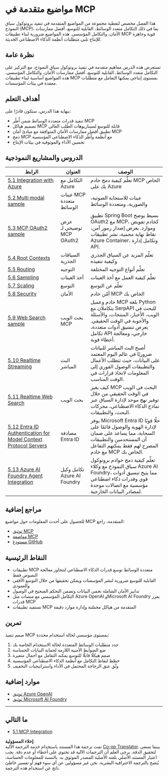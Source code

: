 <!--
CO_OP_TRANSLATOR_METADATA:
{
  "original_hash": "748c61250d4a326206b72b28f6154615",
  "translation_date": "2025-07-02T08:54:21+00:00",
  "source_file": "05-AdvancedTopics/README.md",
  "language_code": "ar"
}
-->
# مواضيع متقدمة في MCP

هذا الفصل مخصص لتغطية مجموعة من المواضيع المتقدمة في تنفيذ بروتوكول سياق النموذج (MCP)، بما في ذلك التكامل متعدد الوسائط، القابلية للتوسع، أفضل ممارسات الأمان، والتكامل المؤسسي. هذه المواضيع ضرورية لبناء تطبيقات MCP قوية وجاهزة للإنتاج تلبي متطلبات أنظمة الذكاء الاصطناعي الحديثة.

## نظرة عامة

تستعرض هذه الدرس مفاهيم متقدمة في تنفيذ بروتوكول سياق النموذج، مع التركيز على التكامل متعدد الوسائط، القابلية للتوسع، أفضل ممارسات الأمان، والتكامل المؤسسي. هذه المواضيع أساسية لبناء تطبيقات MCP بمستوى إنتاجي يمكنها التعامل مع متطلبات معقدة في بيئات المؤسسات.

## أهداف التعلم

بنهاية هذا الدرس، ستكون قادرًا على:

- تنفيذ قدرات متعددة الوسائط ضمن أُطُر MCP
- تصميم هياكل MCP قابلة للتوسع لسيناريوهات الطلب العالي
- تطبيق أفضل ممارسات الأمان المتوافقة مع مبادئ أمان MCP
- دمج MCP مع أنظمة وأُطُر الذكاء الاصطناعي المؤسسية
- تحسين الأداء والموثوقية في بيئات الإنتاج

## الدروس والمشاريع النموذجية

| الرابط | العنوان | الوصف |
|--------|---------|--------|
| [5.1 Integration with Azure](./mcp-integration/README.md) | التكامل مع Azure | تعلّم كيفية دمج خادم MCP الخاص بك على Azure |
| [5.2 Multi modal sample](./mcp-multi-modality/README.md) | عينات MCP متعددة الوسائط | عينات للاستجابة الصوتية، والصورية، ومتعددة الوسائط |
| [5.3 MCP OAuth2 sample](../../../05-AdvancedTopics/mcp-oauth2-demo) | عرض توضيحي لـ MCP OAuth2 | تطبيق Spring Boot بسيط يوضح OAuth2 مع MCP، كخادم تفويض وموارد. يعرض إصدار رموز آمن، نقاط نهاية محمية، نشر تطبيقات Azure Container، وتكامل إدارة API. |
| [5.4 Root Contexts](./mcp-root-contexts/README.md) | السياقات الجذرية | تعلّم المزيد عن السياق الجذري وكيفية تنفيذه |
| [5.5 Routing](./mcp-routing/README.md) | التوجيه | تعلّم أنواع التوجيه المختلفة |
| [5.6 Sampling](./mcp-sampling/README.md) | أخذ العينات | تعلّم كيفية العمل مع أخذ العينات |
| [5.7 Scaling](./mcp-scaling/README.md) | التوسع | تعلّم عن التوسع |
| [5.8 Security](./mcp-security/README.md) | الأمان | أمّن خادم MCP الخاص بك |
| [5.9 Web Search sample](./web-search-mcp/README.md) | بحث الويب MCP | خادم وعميل MCP بلغة Python يتكاملان مع SerpAPI للبحث في الويب، الأخبار، المنتجات، والأسئلة والأجوبة في الوقت الحقيقي. يعرض تنسيق أدوات متعددة، تكامل API خارجي، ومعالجة أخطاء قوية. |
| [5.10 Realtime Streaming](./mcp-realtimestreaming/README.md) | البث المباشر | أصبح البث المباشر للبيانات ضروريًا في عالم اليوم المعتمد على البيانات، حيث تتطلب الأعمال والتطبيقات الوصول الفوري إلى المعلومات لاتخاذ قرارات في الوقت المناسب. |
| [5.11 Realtime Web Search](./mcp-realtimesearch/README.md) | بحث الويب | كيف يغير MCP البحث في الويب في الوقت الحقيقي من خلال توفير نهج موحد لإدارة السياق عبر نماذج الذكاء الاصطناعي، محركات البحث، والتطبيقات. |
| [5.12  Entra ID Authentication for Model Context Protocol Servers](./mcp-security-entra/README.md) | مصادقة Entra ID | يوفر Microsoft Entra ID حلًا قويًا لإدارة الهوية والوصول قائمًا على السحابة، مما يساعد على ضمان أن المستخدمين والتطبيقات المصرح لهم فقط يمكنهم التفاعل مع خادم MCP الخاص بك. |
| [5.13 Azure AI Foundry Agent Integration](./mcp-foundry-agent-integration/README.md) | تكامل وكيل Azure AI Foundry | تعلّم كيفية دمج خوادم بروتوكول سياق النموذج مع وكلاء Azure AI Foundry، مما يتيح تنسيق أدوات قوي وقدرات ذكاء اصطناعي مؤسسية مع اتصالات موحدة لمصادر البيانات الخارجية. |

## مراجع إضافية

للحصول على أحدث المعلومات حول مواضيع MCP المتقدمة، راجع:
- [توثيق MCP](https://modelcontextprotocol.io/)
- [مواصفة MCP](https://spec.modelcontextprotocol.io/)
- [مستودع GitHub](https://github.com/modelcontextprotocol)

## النقاط الرئيسية

- تطبيقات MCP متعددة الوسائط توسع قدرات الذكاء الاصطناعي لتتجاوز معالجة النصوص فقط
- القابلية للتوسع ضرورية لنشر المؤسسات ويمكن تحقيقها من خلال التوسع الأفقي والعمودي
- تدابير الأمان الشاملة تحمي البيانات وتضمن التحكم الصحيح في الوصول
- التكامل المؤسسي مع منصات مثل Azure OpenAI وMicrosoft AI Foundry يعزز قدرات MCP
- تستفيد تطبيقات MCP المتقدمة من هياكل محسّنة وإدارة موارد دقيقة

## تمرين

صمم تنفيذ MCP بمستوى مؤسسي لحالة استخدام محددة:

1. حدد متطلبات الوسائط المتعددة لحالة الاستخدام الخاصة بك
2. ضع الضوابط الأمنية اللازمة لحماية البيانات الحساسة
3. صمم هيكلًا قابلًا للتوسع يمكنه التعامل مع أحمال متغيرة
4. خطط لنقاط التكامل مع أنظمة الذكاء الاصطناعي المؤسسية
5. وثّق عنق الزجاجة المحتمل في الأداء واستراتيجيات التخفيف

## موارد إضافية

- [توثيق Azure OpenAI](https://learn.microsoft.com/en-us/azure/ai-services/openai/)
- [توثيق Microsoft AI Foundry](https://learn.microsoft.com/en-us/ai-services/)

---

## ما التالي

- [5.1 MCP Integration](./mcp-integration/README.md)

**إخلاء المسؤولية**:  
تمت ترجمة هذا المستند باستخدام خدمة الترجمة الآلية [Co-op Translator](https://github.com/Azure/co-op-translator). بينما نسعى لتحقيق الدقة، يرجى العلم أن الترجمات الآلية قد تحتوي على أخطاء أو عدم دقة. يجب اعتبار المستند الأصلي بلغته الأصلية المصدر الموثوق به. بالنسبة للمعلومات الحساسة، يُنصح بالترجمة الاحترافية البشرية. نحن غير مسؤولين عن أي سوء فهم أو تفسير خاطئ ناتج عن استخدام هذه الترجمة.
